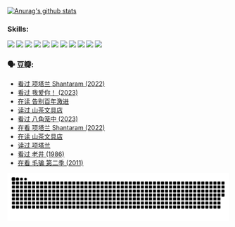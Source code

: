 
[![Anurag's github stats](https://github-readme-stats.vercel.app/api?username=w940853815)](https://github.com/anuraghazra/github-readme-stats)

### Skills:

<code><img height="32" src="https://cdn.jsdelivr.net/npm/simple-icons@v5/icons/python.svg"></code>
<code><img height="32" src="https://cdn.jsdelivr.net/npm/simple-icons@v5/icons/javascript.svg"></code>
<code><img height="32" src="https://cdn.jsdelivr.net/npm/simple-icons@v5/icons/django.svg"></code>
<code><img height="32" src="https://cdn.jsdelivr.net/npm/simple-icons@v5/icons/flask.svg"></code>
<code><img height="32" src="https://cdn.jsdelivr.net/npm/simple-icons@v5/icons/vuetify.svg"></code>
<code><img height="32" src="https://cdn.jsdelivr.net/npm/simple-icons@v5/icons/git.svg"></code>
<code><img height="32" src="https://cdn.jsdelivr.net/npm/simple-icons@v5/icons/docker.svg"></code>
<code><img height="32" src="https://cdn.jsdelivr.net/npm/simple-icons@v5/icons/postgresql.svg"></code>
<code><img height="32" src="https://cdn.jsdelivr.net/npm/simple-icons@v5/icons/elasticsearch.svg"></code>
<code><img height="32" src="https://cdn.jsdelivr.net/npm/simple-icons@v5/icons/macos.svg"></code>
<code><img height="32" src="https://cdn.jsdelivr.net/npm/simple-icons@v5/icons/linux.svg"></code>

### 🗣 豆瓣:

<!-- DOUBAN-ACTIVITIES:START -->
- [看过 项塔兰 Shantaram‎ (2022)](https://www.douban.com/people/136069238/status/4387849946/?_i=96270580)
- [看过 我爱你！‎ (2023)](https://www.douban.com/people/136069238/status/4385556252/?_i=96270580)
- [在读 告别百年激进](https://www.douban.com/people/136069238/status/4374953075/?_i=96270580)
- [读过 山茶文具店](https://www.douban.com/people/136069238/status/4374952154/?_i=96270580)
- [看过 八角笼中‎ (2023)](https://www.douban.com/people/136069238/status/4367541707/?_i=96270580)
- [在看 项塔兰 Shantaram‎ (2022)](https://www.douban.com/people/136069238/status/4365497032/?_i=96270580)
- [在读 山茶文具店](https://www.douban.com/people/136069238/status/4364620725/?_i=96270580)
- [读过 项塔兰](https://www.douban.com/people/136069238/status/4364620288/?_i=96270580)
- [看过 老井‎ (1986)](https://www.douban.com/people/136069238/status/4362366672/?_i=96270580)
- [在看 毛骗 第二季‎ (2011)](https://www.douban.com/people/136069238/status/4355752869/?_i=96270580)
<!-- DOUBAN-ACTIVITIES:END -->


![Snake animation](https://raw.githubusercontent.com/w940853815/w940853815/output/github-contribution-grid-snake.svg)

<!--
**w940853815/w940853815** is a ✨ _special_ ✨ repository because its `README.md` (this file) appears on your GitHub profile.

Here are some ideas to get you started:

- 🔭 I’m currently working on ...
- 🌱 I’m currently learning ...
- 👯 I’m looking to collaborate on ...
- 🤔 I’m looking for help with ...
- 💬 Ask me about ...
- 📫 How to reach me: ...
- 😄 Pronouns: ...
- ⚡ Fun fact: ...
-->

